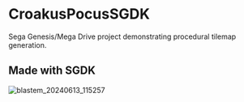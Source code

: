 # CroakusPocusSGDK
Sega Genesis/Mega Drive project demonstrating procedural tilemap generation.
## Made with SGDK
![blastem_20240613_115257](https://github.com/user-attachments/assets/fe48b3e9-3a6f-419a-8251-61ead9d7df29)
